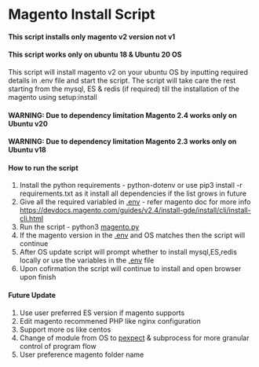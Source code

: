 # Magento Install Script

#### This script installs only magento v2 version not v1 
#### This script works only on ubuntu 18 & Ubuntu 20 OS

This script will install magento v2 on your ubuntu OS by inputting required details in .env file and start the script. The script will take care the rest starting from the mysql, ES & redis (if required) till the installation of the magento using setup:install 

#### WARNING: Due to dependency limitation Magento 2.4 works only on Ubuntu v20
#### WARNING: Due to dependency limitation Magento 2.3 works only on Ubuntu v18

#### How to run the script
1. Install the python requirements - python-dotenv or use pip3 install -r requirements.txt as it install all dependencies if the list grows in future
2. Give all the required variabled in [.env](https://github.com/jkk120496/Magento-Install-Script/blob/master/.env) - refer magento doc for more info https://devdocs.magento.com/guides/v2.4/install-gde/install/cli/install-cli.html
3. Run the script - python3 [magento.py](https://github.com/jkk120496/Magento-Install-Script/blob/master/magento.py)
4. If the magento version in the [.env](https://github.com/jkk120496/Magento-Install-Script/blob/master/.env) and OS matches then the script will continue
5. After OS update script will prompt whether to install mysql,ES,redis locally or use the variables in the [.env](https://github.com/jkk120496/Magento-Install-Script/blob/master/.env) file
6. Upon cofirmation the script will continue to install and open browser upon finish

#### Future Update
1. Use user preferred ES version if magento supports
2. Edit magento recommened PHP like nginx configuration
3. Support more os like centos
4. Change of module from OS to [pexpect](https://github.com/pexpect/pexpect) & subprocess for more granular control of program flow 
5. User preference magento folder name
